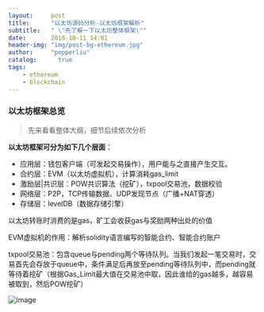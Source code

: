 ```yaml
---
layout:     post
title:      "以太坊源码分析-以太坊框架解析"
subtitle:   " \"先了解一下以太坊整体框架\""
date:       2018-10-11 14:01
header-img: "img/post-bg-ethereum.jpg"
author:     "pepperliu"
catalog:      true
tags:
    - ethereum
    - blockchain
---
```


### 以太坊框架总览

> 先来看看整体大纲，细节后续依次分析

**以太坊框架可分为如下几个层面**：

- 应用层：钱包客户端（可发起交易操作），用户能与之直接产生交互。
- 合约层：EVM（以太坊虚拟机），计算消耗gas\_limit
- 激励层|共识层：POW共识算法（挖矿），txpool交易池，数据校验
- 网络层：P2P，TCP传输数据、UDP发现节点（广播+NAT穿透）
- 存储层：levelDB（数据存储引擎）

以太坊转账时消费的是gas，旷工会收获gas与奖励两种出处的价值

EVM虚拟机的作用：解析solidity语言编写的智能合约、智能合约账户

txpool交易池：包含queue与pending两个等待队列。当我们发起一笔交易时，交易首先会存放于queue中，条件满足后再放至pending等待队列中，而pending就等待着挖矿（根据Gas_Limit最大值在交易池中取，因此谁给的gas越多，越容易被取到，然后POW挖矿）

![image](http://blog.lpc-win32.com/img/2018-10-11/ethereum_global.png)
